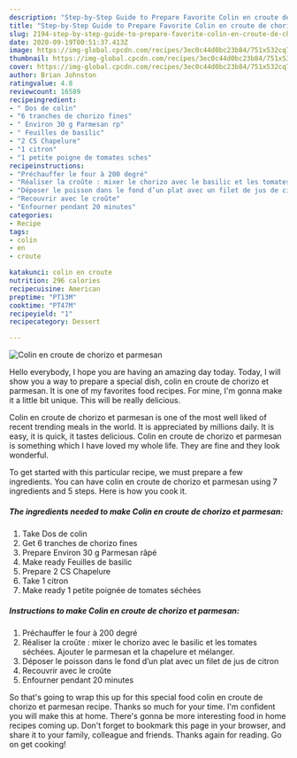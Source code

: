 ```yaml
---
description: "Step-by-Step Guide to Prepare Favorite Colin en croute de chorizo et parmesan"
title: "Step-by-Step Guide to Prepare Favorite Colin en croute de chorizo et parmesan"
slug: 2194-step-by-step-guide-to-prepare-favorite-colin-en-croute-de-chorizo-et-parmesan
date: 2020-09-19T00:51:37.413Z
image: https://img-global.cpcdn.com/recipes/3ec0c44d0bc23b84/751x532cq70/colin-en-croute-de-chorizo-et-parmesan-photo-principale-de-la-recette.jpg
thumbnail: https://img-global.cpcdn.com/recipes/3ec0c44d0bc23b84/751x532cq70/colin-en-croute-de-chorizo-et-parmesan-photo-principale-de-la-recette.jpg
cover: https://img-global.cpcdn.com/recipes/3ec0c44d0bc23b84/751x532cq70/colin-en-croute-de-chorizo-et-parmesan-photo-principale-de-la-recette.jpg
author: Brian Johnston
ratingvalue: 4.8
reviewcount: 16589
recipeingredient:
- " Dos de colin"
- "6 tranches de chorizo fines"
- " Environ 30 g Parmesan rp"
- " Feuilles de basilic"
- "2 CS Chapelure"
- "1 citron"
- "1 petite poigne de tomates sches"
recipeinstructions:
- "Préchauffer le four à 200 degré"
- "Réaliser la croûte : mixer le chorizo avec le basilic et les tomates séchées. Ajouter le parmesan et la chapelure et mélanger."
- "Déposer le poisson dans le fond d’un plat avec un filet de jus de citron"
- "Recouvrir avec le croûte"
- "Enfourner pendant 20 minutes"
categories:
- Recipe
tags:
- colin
- en
- croute

katakunci: colin en croute 
nutrition: 296 calories
recipecuisine: American
preptime: "PT13M"
cooktime: "PT47M"
recipeyield: "1"
recipecategory: Dessert

---
```



![Colin en croute de chorizo et parmesan](https://img-global.cpcdn.com/recipes/3ec0c44d0bc23b84/751x532cq70/colin-en-croute-de-chorizo-et-parmesan-photo-principale-de-la-recette.jpg)

Hello everybody, I hope you are having an amazing day today. Today, I will show you a way to prepare a special dish, colin en croute de chorizo et parmesan. It is one of my favorites food recipes. For mine, I'm gonna make it a little bit unique. This will be really delicious.

Colin en croute de chorizo et parmesan is one of the most well liked of recent trending meals in the world. It is appreciated by millions daily. It is easy, it is quick, it tastes delicious. Colin en croute de chorizo et parmesan is something which I have loved my whole life. They are fine and they look wonderful.




To get started with this particular recipe, we must prepare a few ingredients. You can have colin en croute de chorizo et parmesan using 7 ingredients and 5 steps. Here is how you cook it.

<!--inarticleads1-->

##### The ingredients needed to make Colin en croute de chorizo et parmesan:

1. Take  Dos de colin
1. Get 6 tranches de chorizo fines
1. Prepare  Environ 30 g Parmesan râpé
1. Make ready  Feuilles de basilic
1. Prepare 2 CS Chapelure
1. Take 1 citron
1. Make ready 1 petite poignée de tomates séchées




<!--inarticleads2-->

##### Instructions to make Colin en croute de chorizo et parmesan:

1. Préchauffer le four à 200 degré
1. Réaliser la croûte : mixer le chorizo avec le basilic et les tomates séchées. Ajouter le parmesan et la chapelure et mélanger.
1. Déposer le poisson dans le fond d’un plat avec un filet de jus de citron
1. Recouvrir avec le croûte
1. Enfourner pendant 20 minutes




So that's going to wrap this up for this special food colin en croute de chorizo et parmesan recipe. Thanks so much for your time. I'm confident you will make this at home. There's gonna be more interesting food in home recipes coming up. Don't forget to bookmark this page in your browser, and share it to your family, colleague and friends. Thanks again for reading. Go on get cooking!
